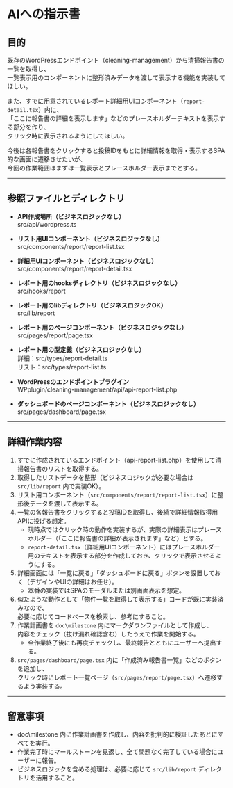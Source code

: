 # AIへの指示書

## 目的
既存のWordPressエンドポイント（cleaning-management）から清掃報告書の一覧を取得し、  
一覧表示用のコンポーネントに整形済みデータを渡して表示する機能を実装してほしい。  

また、すでに用意されているレポート詳細用UIコンポーネント（`report-detail.tsx`）内に、  
「ここに報告書の詳細を表示します」などのプレースホルダーテキストを表示する部分を作り、  
クリック時に表示されるようにしてほしい。  

今後は各報告書をクリックすると投稿IDをもとに詳細情報を取得・表示するSPA的な画面に遷移させたいが、  
今回の作業範囲はまずは一覧表示とプレースホルダー表示までとする。

---

## 参照ファイルとディレクトリ
- **API作成場所（ビジネスロジックなし）**  
  src/api/wordpress.ts

- **リスト用UIコンポーネント（ビジネスロジックなし）**  
  src/components/report/report-list.tsx

- **詳細用UIコンポーネント（ビジネスロジックなし）**  
  src/components/report/report-detail.tsx

- **レポート用のhooksディレクトリ（ビジネスロジックなし）**  
  src/hooks/report

- **レポート用のlibディレクトリ（ビジネスロジックOK）**  
  src/lib/report

- **レポート用のページコンポーネント（ビジネスロジックなし）**  
  src/pages/report/page.tsx

- **レポート用の型定義（ビジネスロジックなし）**  
  詳細：src/types/report-detail.ts  
  リスト：src/types/report-list.ts

- **WordPressのエンドポイントプラグイン**  
  WPplugin/cleaning-management/api/api-report-list.php

- **ダッシュボードのページコンポーネント（ビジネスロジックなし）**  
  src/pages/dashboard/page.tsx

---

## 詳細作業内容
1. すでに作成されているエンドポイント（api-report-list.php）を使用して清掃報告書のリストを取得する。  
2. 取得したリストデータを整形（ビジネスロジックが必要な場合は `src/lib/report` 内で実装OK）。  
3. リスト用コンポーネント（`src/components/report/report-list.tsx`）に整形後データを渡して表示する。  
4. 一覧の各報告書をクリックすると投稿IDを取得し、後続で詳細情報取得用APIに投げる想定。  
   - 現時点ではクリック時の動作を実装するが、実際の詳細表示はプレースホルダー（「ここに報告書の詳細が表示されます」など）とする。  
   - `report-detail.tsx`（詳細用UIコンポーネント）にはプレースホルダー用のテキストを表示する部分を作成しておき、クリックで表示させるようにする。  
5. 詳細画面には「一覧に戻る」「ダッシュボードに戻る」ボタンを設置しておく（デザインやUIの詳細はお任せ）。  
   - 本番の実装ではSPAのモーダルまたは別画面表示を想定。  
6. 似たような動作として「物件一覧を取得して表示する」コードが既に実装済みなので、  
   必要に応じてコードベースを検索し、参考にすること。  
7. 作業計画書を `doc\milestone` 内にマークダウンファイルとして作成し、  
   内容をチェック（抜け漏れ確認含む）したうえで作業を開始する。  
   - 全作業終了後にも再度チェックし、最終報告とともにユーザーへ提出する。  
8. `src/pages/dashboard/page.tsx` 内に「作成済み報告書一覧」などのボタンを追加し、  
   クリック時にレポート一覧ページ（`src/pages/report/page.tsx`）へ遷移するよう実装する。

---

## 留意事項
- doc\milestone 内に作業計画書を作成し、内容を批判的に検証したあとにすべてを実行。
- 作業完了時にマールストーンを見返し、全て問題なく完了している場合にユーザーに報告。
- ビジネスロジックを含める処理は、必要に応じて `src/lib/report` ディレクトリを活用すること。
